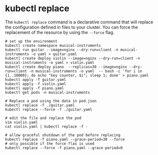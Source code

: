 # kubectl replace
The `kubectl replace` command is a declarative command that will replace the configuration defined in files to your cluster.
You can force the replacement of the resource by using the `--force` flag.

```shell
# set up the environment
kubectl create namespace musical-instruments
kubectl run guitar --image=nginx --dry-run=client -n musical-instruments -o yaml > guitar.yaml
kubectl create deploy violin --image=nginx --dry-run=client -n musical-instruments -o yaml > violin.yaml
kubectl create deploy piano  --replicas=30 --image=nginx --dry-run=client -n musical-instruments -o yaml  -- bash -c 'for i in {1..10000}; do echo "key counter, $i"; sleep 1; done' > piano.yaml
kubectl apply -f guitar.yaml 
kubectl apply -f violin.yaml
kubectl apply -f piano.yaml
kubectl get pods -n musical-instruments

# Replace a pod using the data in pod.json
kubectl replace -f ./guitar.yaml
kubectl replace --force -f ./guitar.yaml

# edit the file and replace the pod
vim violin.yaml 
cat violin.yaml | kubectl replace -f -

# allow graceful shutdown of the pod before replacing
kubectl replace -f piano.yaml --grace-period=30 --force 
# only possible if the force flas is used 
kubectl replace --force -f piano.yaml --grace-period=0
```


